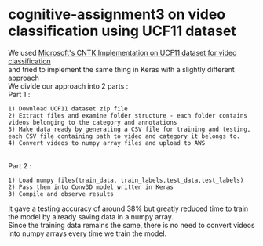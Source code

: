 # cognitive-assignment3 on video classification using UCF11 dataset

We used [Microsoft's CNTK Implementation on UCF11 dataset for video classification](https://github.com/Microsoft/CNTK/blob/master/Examples/Video/GettingStarted/Python/Conv3D_UCF11.py)
<br/> and tried to implement the same thing in Keras with a slightly different approach <br/>
We divide our approach into 2 parts : 
<br/> Part 1 :
```
1) Download UCF11 dataset zip file
2) Extract files and examine folder structure - each folder contains videos belonging to the category and annotations
3) Make data ready by generating a CSV file for training and testing, each CSV file containing path to video and category it belongs to.
4) Convert videos to numpy array files and upload to AWS
```
<br/> Part 2 :
```
1) Load numpy files(train_data, train_labels,test_data,test_labels)
2) Pass them into Conv3D model written in Keras
3) Compile and observe results
```
It gave a testing accuracy of around 38% but greatly reduced time to train the model by already saving data in a numpy array.
<br/> Since the training data remains the same, there is no need to convert videos into numpy arrays every time we train the model.
